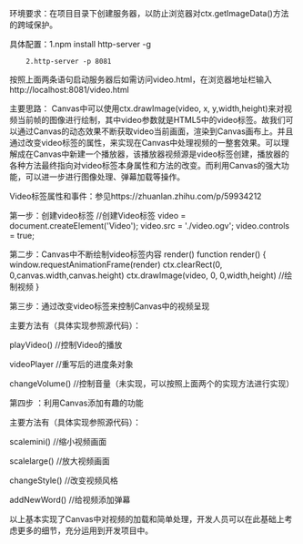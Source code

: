 环境要求：在项目目录下创建服务器，以防止浏览器对ctx.getImageData()方法的跨域保护。

具体配置：1.npm install http-server -g

        2.http-server -p 8081

按照上面两条语句启动服务器后如需访问video.html，在浏览器地址栏输入http://localhost:8081/video.html

主要思路：
    Canvas中可以使用ctx.drawImage(video, x, y,width,height)来对视频当前帧的图像进行绘制，其中video参数就是HTML5中的video标签。故我们可以通过Canvas的动态效果不断获取video当前画面，渲染到Canvas画布上。并且通过改变video标签的属性，来实现在Canvas中处理视频的一整套效果。可以理解成在Canvas中新建一个播放器，该播放器视频源是video标签创建，播放器的各种方法最终指向对video标签本身属性和方法的改变。而利用Canvas的强大功能，可以进一步进行图像处理、弹幕加载等操作。

 Video标签属性和事件：参见https://zhuanlan.zhihu.com/p/59934212

第一步：创建video标签
//创建Video标签
video = document.createElement('Video');
video.src = './video.ogv';
video.controls = true;

第二步：Canvas中不断绘制video标签内容
render()
function render() {
    window.requestAnimationFrame(render)
    ctx.clearRect(0, 0,canvas.width,canvas.height)
    ctx.drawImage(video, 0, 0,width,height)  //绘制视频
}

第三步：通过改变video标签来控制Canvas中的视频呈现

主要方法有（具体实现参照源代码）：

playVideo()  //控制Video的播放

videoPlayer  //重写后的进度条对象

changeVolume() //控制音量（未实现，可以按照上面两个的实现方法进行实现）

第四步 ：利用Canvas添加有趣的功能

主要方法有（具体实现参照源代码）：

scalemini()  //缩小视频画面

scalelarge()   //放大视频画面

changeStyle()  //改变视频风格

addNewWord()  //给视频添加弹幕

以上基本实现了Canvas中对视频的加载和简单处理，开发人员可以在此基础上考虑更多的细节，充分运用到开发项目中。
